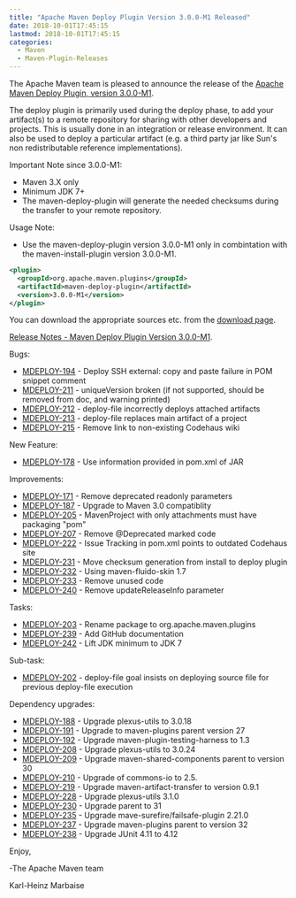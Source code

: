 ```yaml
---
title: "Apache Maven Deploy Plugin Version 3.0.0-M1 Released"
date: 2018-10-01T17:45:15
lastmod: 2018-10-01T17:45:15
categories:
  - Maven
  - Maven-Plugin-Releases
---
```

The Apache Maven team is pleased to announce the release of the 
[Apache Maven Deploy Plugin, version 3.0.0-M1](https://maven.apache.org/plugins/maven-deploy-plugin/).

The deploy plugin is primarily used during the deploy phase, to add your
artifact(s) to a remote repository for sharing with other developers and
projects. This is usually done in an integration or release environment. It can
also be used to deploy a particular artifact (e.g. a third party jar like Sun's
non redistributable reference implementations).

Important Note since 3.0.0-M1:

 * Maven 3.X only
 * Minimum JDK 7+
 * The maven-deploy-plugin will generate the needed checksums
   during the transfer to your remote repository.

Usage Note:
 
 * Use the maven-deploy-plugin version 3.0.0-M1 only in combintation
   with the maven-install-plugin version 3.0.0-M1.

```xml
<plugin>
  <groupId>org.apache.maven.plugins</groupId>
  <artifactId>maven-deploy-plugin</artifactId>
  <version>3.0.0-M1</version>
</plugin>
```

You can download the appropriate sources etc. from the [download page](https://maven.apache.org/plugins/maven-deploy-plugin/download.cgi).

<!-- more -->



[Release Notes - Maven Deploy Plugin Version 3.0.0-M1](https://issues.apache.org/jira/secure/ReleaseNote.jspa?projectId=12317228&version=12330476).


Bugs:

 * [MDEPLOY-194](https://issues.apache.org/jira/browse/MDEPLOY-194) - Deploy SSH external: copy and paste failure in POM snippet comment
 * [MDEPLOY-211](https://issues.apache.org/jira/browse/MDEPLOY-211) - uniqueVersion broken (if not supported, should be removed from doc, and warning printed)
 * [MDEPLOY-212](https://issues.apache.org/jira/browse/MDEPLOY-212) - deploy-file incorrectly deploys attached artifacts
 * [MDEPLOY-213](https://issues.apache.org/jira/browse/MDEPLOY-213) - deploy-file replaces main artifact of a project
 * [MDEPLOY-215](https://issues.apache.org/jira/browse/MDEPLOY-215) - Remove link to non-existing Codehaus wiki

New Feature:

 * [MDEPLOY-178](https://issues.apache.org/jira/browse/MDEPLOY-178) - Use information provided in pom.xml of JAR

Improvements:

 * [MDEPLOY-171](https://issues.apache.org/jira/browse/MDEPLOY-171) - Remove deprecated readonly parameters
 * [MDEPLOY-187](https://issues.apache.org/jira/browse/MDEPLOY-187) - Upgrade to Maven 3.0 compatiblity
 * [MDEPLOY-205](https://issues.apache.org/jira/browse/MDEPLOY-205) - MavenProject with only attachments must have packaging "pom"
 * [MDEPLOY-207](https://issues.apache.org/jira/browse/MDEPLOY-207) - Remove @Deprecated marked code
 * [MDEPLOY-222](https://issues.apache.org/jira/browse/MDEPLOY-222) - Issue Tracking in pom.xml points to outdated Codehaus site
 * [MDEPLOY-231](https://issues.apache.org/jira/browse/MDEPLOY-231) - Move checksum generation from install to deploy plugin
 * [MDEPLOY-232](https://issues.apache.org/jira/browse/MDEPLOY-232) - Using maven-fluido-skin 1.7
 * [MDEPLOY-233](https://issues.apache.org/jira/browse/MDEPLOY-233) - Remove unused code
 * [MDEPLOY-240](https://issues.apache.org/jira/browse/MDEPLOY-240) - Remove updateReleaseInfo parameter

Tasks:

 * [MDEPLOY-203](https://issues.apache.org/jira/browse/MDEPLOY-203) - Rename package to org.apache.maven.plugins
 * [MDEPLOY-239](https://issues.apache.org/jira/browse/MDEPLOY-239) - Add GitHub documentation
 * [MDEPLOY-242](https://issues.apache.org/jira/browse/MDEPLOY-242) - Lift JDK minimum to JDK 7

Sub-task:

 * [MDEPLOY-202](https://issues.apache.org/jira/browse/MDEPLOY-202) - deploy-file goal insists on deploying source file for previous deploy-file execution

Dependency upgrades:

 * [MDEPLOY-188](https://issues.apache.org/jira/browse/MDEPLOY-188) - Upgrade plexus-utils to 3.0.18
 * [MDEPLOY-191](https://issues.apache.org/jira/browse/MDEPLOY-191) - Upgrade to maven-plugins parent version 27
 * [MDEPLOY-192](https://issues.apache.org/jira/browse/MDEPLOY-192) - Upgrade maven-plugin-testing-harness to 1.3
 * [MDEPLOY-208](https://issues.apache.org/jira/browse/MDEPLOY-208) - Upgrade plexus-utils to 3.0.24
 * [MDEPLOY-209](https://issues.apache.org/jira/browse/MDEPLOY-209) - Upgrade maven-shared-components parent to version 30
 * [MDEPLOY-210](https://issues.apache.org/jira/browse/MDEPLOY-210) - Upgrade of commons-io to 2.5.
 * [MDEPLOY-219](https://issues.apache.org/jira/browse/MDEPLOY-219) - Upgrade maven-artifact-transfer to version 0.9.1
 * [MDEPLOY-228](https://issues.apache.org/jira/browse/MDEPLOY-228) - Upgrade plexus-utils 3.1.0
 * [MDEPLOY-230](https://issues.apache.org/jira/browse/MDEPLOY-230) - Upgrade parent to 31
 * [MDEPLOY-235](https://issues.apache.org/jira/browse/MDEPLOY-235) - Upgrade mave-surefire/failsafe-plugin 2.21.0
 * [MDEPLOY-237](https://issues.apache.org/jira/browse/MDEPLOY-237) - Upgrade maven-plugins parent to version 32
 * [MDEPLOY-238](https://issues.apache.org/jira/browse/MDEPLOY-238) - Upgrade JUnit 4.11 to 4.12

Enjoy,

-The Apache Maven team

Karl-Heinz Marbaise
